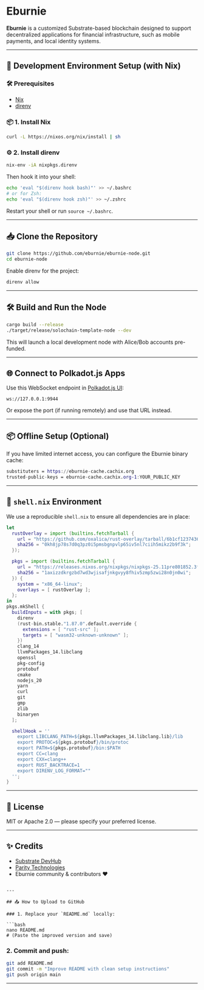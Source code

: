 
# Eburnie

**Eburnie** is a customized Substrate-based blockchain designed to support decentralized applications for  financial infrastructure, such as mobile payments, and local identity systems.

---

## 🚀 Development Environment Setup (with Nix)

### 🛠 Prerequisites

- [Nix](https://nixos.org)
- [direnv](https://direnv.net)

### 📦 1. Install Nix

```bash
curl -L https://nixos.org/nix/install | sh
````

### ⚙️ 2. Install direnv

```bash
nix-env -iA nixpkgs.direnv
```

Then hook it into your shell:

```bash
echo 'eval "$(direnv hook bash)"' >> ~/.bashrc
# or for Zsh:
echo 'eval "$(direnv hook zsh)"' >> ~/.zshrc
```

Restart your shell or run `source ~/.bashrc`.

---

## 📥 Clone the Repository

```bash
git clone https://github.com/eburnie/eburnie-node.git
cd eburnie-node
```

Enable direnv for the project:

```bash
direnv allow
```

---

## 🛠 Build and Run the Node

```bash
cargo build --release
./target/release/solochain-template-node --dev
```

This will launch a local development node with Alice/Bob accounts pre-funded.

---

## 🌐 Connect to Polkadot.js Apps

Use this WebSocket endpoint in [Polkadot.js UI](https://polkadot.js.org/apps):

```
ws://127.0.0.1:9944
```

Or expose the port (if running remotely) and use that URL instead.

---

## 📦 Offline Setup (Optional)

If you have limited internet access, you can configure the Eburnie binary cache:

```nix
substituters = https://eburnie-cache.cachix.org
trusted-public-keys = eburnie-cache.cachix.org-1:YOUR_PUBLIC_KEY
```

---

## 🔧 `shell.nix` Environment

We use a reproducible `shell.nix` to ensure all dependencies are in place:

```nix
let
  rustOverlay = import (builtins.fetchTarball {
    url = "https://github.com/oxalica/rust-overlay/tarball/6b1cf12374361859242a562e1933a7930649131a";
    sha256 = "0kh8jp78s7d0q3pz0i5pmsbgnpvlp65iv5nl7ciih5mikz2b9f3k";
  });

  pkgs = import (builtins.fetchTarball {
    url = "https://releases.nixos.org/nixpkgs/nixpkgs-25.11pre801852.3fcbdcfc707e/nixexprs.tar.xz";
    sha256 = "1axizzdkrgzbd7wd3wjisafjnkgvyy8fhiv5zmp5zwi28n0jn0wi";
  }) {
    system = "x86_64-linux";
    overlays = [ rustOverlay ];
  };
in
pkgs.mkShell {
  buildInputs = with pkgs; [
    direnv
    (rust-bin.stable."1.87.0".default.override {
      extensions = [ "rust-src" ];
      targets = [ "wasm32-unknown-unknown" ];
    })
    clang_14
    llvmPackages_14.libclang
    openssl
    pkg-config
    protobuf
    cmake
    nodejs_20
    yarn
    curl
    git
    gmp
    zlib
    binaryen
  ];

  shellHook = ''
    export LIBCLANG_PATH=${pkgs.llvmPackages_14.libclang.lib}/lib
    export PROTOC=${pkgs.protobuf}/bin/protoc
    export PATH=${pkgs.protobuf}/bin:$PATH
    export CC=clang
    export CXX=clang++
    export RUST_BACKTRACE=1
    export DIRENV_LOG_FORMAT=""
  '';
}
```

---

## 📄 License

MIT or Apache 2.0 — please specify your preferred license.

---

## ✨ Credits

* [Substrate DevHub](https://substrate.dev/)
* [Parity Technologies](https://www.parity.io/)
* Eburnie community & contributors ❤️

````

---

## 📤 How to Upload to GitHub

### 1. Replace your `README.md` locally:

```bash
nano README.md
# (Paste the improved version and save)
````

### 2. Commit and push:

```bash
git add README.md
git commit -m "Improve README with clean setup instructions"
git push origin main
```

---

